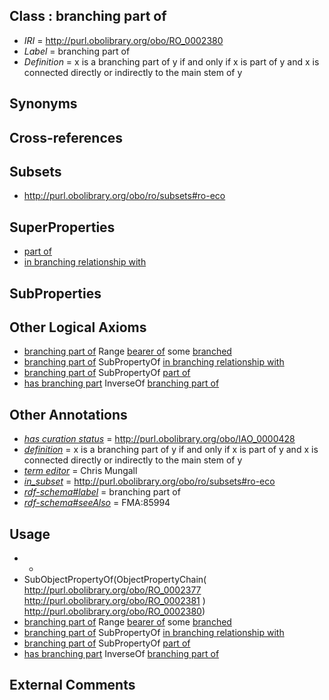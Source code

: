 
## Class : branching part of

 * *IRI* = http://purl.obolibrary.org/obo/RO_0002380
 * *Label* = branching part of
 * *Definition* = x is a branching part of y if and only if x is part of y and x is connected directly or indirectly to the main stem of y

## Synonyms


## Cross-references


## Subsets

 * http://purl.obolibrary.org/obo/ro/subsets#ro-eco

## SuperProperties

 * [part of](../../BFO/50/BFO_0000050.md)
 * [in branching relationship with](../../RO/75/RO_0002375.md)

## SubProperties


## Other Logical Axioms

 * [branching part of](../../RO/80/RO_0002380.md) Range [bearer of](../../RO/53/RO_0000053.md) some [branched](../../PATO/02/PATO_0000402.md)
 * [branching part of](../../RO/80/RO_0002380.md) SubPropertyOf [in branching relationship with](../../RO/75/RO_0002375.md)
 * [branching part of](../../RO/80/RO_0002380.md) SubPropertyOf [part of](../../BFO/50/BFO_0000050.md)
 * [has branching part](../../RO/69/RO_0002569.md) InverseOf [branching part of](../../RO/80/RO_0002380.md)

## Other Annotations

 * *[has curation status](../../IAO/14/IAO_0000114.md)* = http://purl.obolibrary.org/obo/IAO_0000428
 * *[definition](../../IAO/15/IAO_0000115.md)* = x is a branching part of y if and only if x is part of y and x is connected directly or indirectly to the main stem of y
 * *[term editor](../../IAO/17/IAO_0000117.md)* = Chris Mungall
 * *[in_subset](../../et/oboInOwl#inSubset.md)* = http://purl.obolibrary.org/obo/ro/subsets#ro-eco
 * *[rdf-schema#label](../../el/rdf-schema#label.md)* = branching part of
 * *[rdf-schema#seeAlso](../../so/rdf-schema#seeAlso.md)* = FMA:85994

## Usage

 * -
 * SubObjectPropertyOf(ObjectPropertyChain( <http://purl.obolibrary.org/obo/RO_0002377> <http://purl.obolibrary.org/obo/RO_0002381> ) <http://purl.obolibrary.org/obo/RO_0002380>)
 * [branching part of](../../RO/80/RO_0002380.md) Range [bearer of](../../RO/53/RO_0000053.md) some [branched](../../PATO/02/PATO_0000402.md)
 * [branching part of](../../RO/80/RO_0002380.md) SubPropertyOf [in branching relationship with](../../RO/75/RO_0002375.md)
 * [branching part of](../../RO/80/RO_0002380.md) SubPropertyOf [part of](../../BFO/50/BFO_0000050.md)
 * [has branching part](../../RO/69/RO_0002569.md) InverseOf [branching part of](../../RO/80/RO_0002380.md)

## External Comments

